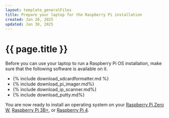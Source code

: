 ```yaml
---
layout: template_generalFiles
title: Prepare your laptop for the Raspberry Pi installation
created: Jan 20, 2025
updated: Jan 30, 2025
---
```


# {{ page.title }}

Before you can use your laptop to run a Raspberry Pi OS installation, make sure that the following software is available on it.

-  {% include download_sdcardformatter.md %}
-  {% include download_pi_imager.md%}
-  {% include download_ip_scanner.md%}
-  {% include download_putty.md%}

You are now ready to install an operating system on your [Raspberry Pi Zero W](pi_zero_install_os.md),  [Raspberry Pi 3B+](pi_3b_install_os.md), or [Raspberry Pi 4](pi_4_install_os.md).
